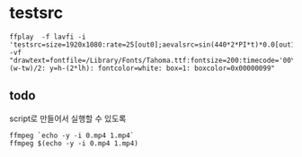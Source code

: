 # testsrc

    ffplay  -f lavfi -i 'testsrc=size=1920x1080:rate=25[out0];aevalsrc=sin(440*2*PI*t)*0.0[out1]' -vf "drawtext=fontfile=/Library/Fonts/Tahoma.ttf:fontsize=200:timecode='00\:00\:00\:00':rate=25:x=(w-tw)/2: y=h-(2*lh): fontcolor=white: box=1: boxcolor=0x00000099"


## todo

script로 만들어서 실행할 수 있도록

    ffmpeg `echo -y -i 0.mp4 1.mp4`
    ffmpeg $(echo -y -i 0.mp4 1.mp4)